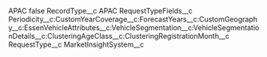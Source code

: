 <?xml version="1.0" encoding="UTF-8"?>
<CustomMetadata xmlns="http://soap.sforce.com/2006/04/metadata" xmlns:xsi="http://www.w3.org/2001/XMLSchema-instance" xmlns:xsd="http://www.w3.org/2001/XMLSchema">
    <label>APAC</label>
    <protected>false</protected>
    <values>
        <field>RecordType__c</field>
        <value xsi:type="xsd:string">APAC</value>
    </values>
    <values>
        <field>RequestTypeFields__c</field>
        <value xsi:type="xsd:string">Periodicity__c:CustomYearCoverage__c:ForecastYears__c:CustomGeography__c:EssenVehicleAttributes__c:VehicleSegmentation__c:VehicleSegmentationDetails__c:ClusteringAgeClass__c:ClusteringRegistrationMonth__c</value>
    </values>
    <values>
        <field>RequestType__c</field>
        <value xsi:type="xsd:string">MarketInsightSystem__c</value>
    </values>
</CustomMetadata>
